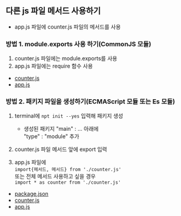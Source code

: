 ## 다른 js 파일 메서드 사용하기

- app.js 파일에 counter.js 파일의 메서드를 사용

### 방법 1. module.exports 사용 하기(CommonJS 모듈)

1. counter.js 파일에는 module.exports를 사용
2. app.js 파일에는 require 함수 사용

- [counter.js](https://github.com/hyeah0/Node.js/blob/main/01_Modules/code/c_003_export_import/counter.js)
- [app.js](https://github.com/hyeah0/Node.js/blob/main/01_Modules/code/c_003_export_import/app.js)

### 방법 2. 패키지 파일을 생성하기(ECMAScript 모듈 또는 Es 모듈)

1. terminal에 `npt init --yes` 입력해 패키지 생성

   - 생성된 패키지 "main" : ... 아래에
     <br> "type" : "module" 추가

2. counter.js 파일 메서드 앞에 export 입력
3. app.js 파일에
   <br> `import{메서드, 메서드} from './counter.js'`
   <br> 또는 전체 메서드 사용하고 싶을 경우
   <br> `import * as counter from './counter.js'`

- [package.json](https://github.com/hyeah0/Node.js/blob/main/01_Modules/code/c_004_export_import/package.json)
- [counter.js](https://github.com/hyeah0/Node.js/blob/main/01_Modules/code/c_004_export_import/counter.js)
- [app.js](https://github.com/hyeah0/Node.js/blob/main/01_Modules/code/c_004_export_import/app.js)
